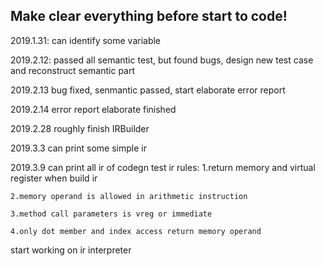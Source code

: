 ## Make clear everything before start to code! ##
2019.1.31: can identify some variable

2019.2.12: passed all semantic test, but found bugs, design new test case and reconstruct semantic part

2019.2.13 bug fixed, senmantic passed, start elaborate error report

2019.2.14 error report elaborate finished

2019.2.28 roughly finish IRBuilder

2019.3.3 can print some simple ir

2019.3.9 can print all ir of codegn test
ir rules:
	1.return memory and virtual register when build ir

	2.memory operand is allowed in arithmetic instruction

	3.method call parameters is vreg or immediate

	4.only dot member and index access return memory operand

start working on ir interpreter
